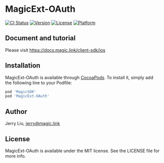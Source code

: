 # MagicExt-OAuth

[![CI Status](https://img.shields.io/travis/Ethella/MagicExt-OAuth.svg?style=flat)](https://travis-ci.org/Ethella/MagicExt-OAuth)
[![Version](https://img.shields.io/cocoapods/v/MagicExt-OAuth.svg?style=flat)](https://cocoapods.org/pods/MagicExt-OAuth)
[![License](https://img.shields.io/cocoapods/l/MagicExt-OAuth.svg?style=flat)](https://cocoapods.org/pods/MagicExt-OAuth)
[![Platform](https://img.shields.io/cocoapods/p/MagicExt-OAuth-OAuth.svg?style=flat)](https://cocoapods.org/pods/MagicExt-OAuth)

## Document and tutorial

Please visit https://docs.magic.link/client-sdk/ios

## Installation

MagicExt-OAuth is available through [CocoaPods](https://cocoapods.org). To install
it, simply add the following line to your Podfile:

```ruby
pod 'MagicSDK'
pod 'MagicExt-OAuth'
```

## Author

Jerry Liu, jerry@magic.link

## License

MagicExt-OAuth is available under the MIT license. See the LICENSE file for more info.
